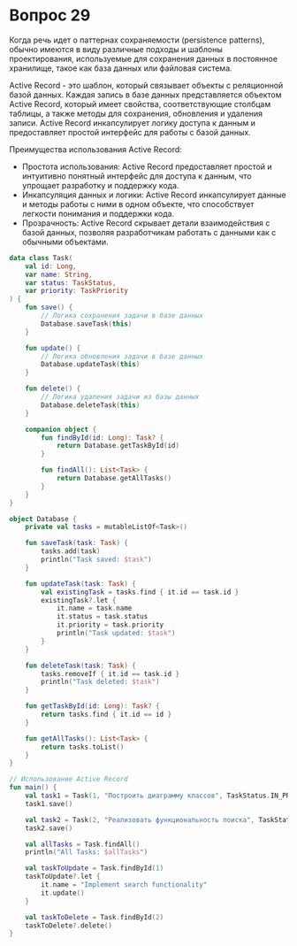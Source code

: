 # Вопрос 29

Когда речь идет о паттернах сохраняемости (persistence patterns), обычно имеются в виду различные подходы и шаблоны проектирования, используемые для сохранения данных в постоянное хранилище, такое как база данных или файловая система. 

Active Record - это шаблон, который связывает объекты с реляционной базой данных. Каждая запись в базе данных представляется объектом Active Record, который имеет свойства, соответствующие столбцам таблицы, а также методы для сохранения, обновления и удаления записи. Active Record инкапсулирует логику доступа к данным и предоставляет простой интерфейс для работы с базой данных.

Преимущества использования Active Record:
* Простота использования: Active Record предоставляет простой и интуитивно понятный интерфейс для доступа к данным, что упрощает разработку и поддержку кода.
* Инкапсуляция данных и логики: Active Record инкапсулирует данные и методы работы с ними в одном объекте, что способствует легкости понимания и поддержки кода.
* Прозрачность: Active Record скрывает детали взаимодействия с базой данных, позволяя разработчикам работать с данными как с обычными объектами.

```Kotlin
data class Task(
    val id: Long,
    var name: String,
    var status: TaskStatus,
    var priority: TaskPriority
) {
    fun save() {
        // Логика сохранения задачи в базе данных
        Database.saveTask(this)
    }

    fun update() {
        // Логика обновления задачи в базе данных
        Database.updateTask(this)
    }

    fun delete() {
        // Логика удаления задачи из базы данных
        Database.deleteTask(this)
    }

    companion object {
        fun findById(id: Long): Task? {
            return Database.getTaskById(id)
        }

        fun findAll(): List<Task> {
            return Database.getAllTasks()
        }
    }
}

object Database {
    private val tasks = mutableListOf<Task>()

    fun saveTask(task: Task) {
        tasks.add(task)
        println("Task saved: $task")
    }

    fun updateTask(task: Task) {
        val existingTask = tasks.find { it.id == task.id }
        existingTask?.let {
            it.name = task.name
            it.status = task.status
            it.priority = task.priority
            println("Task updated: $task")
        }
    }

    fun deleteTask(task: Task) {
        tasks.removeIf { it.id == task.id }
        println("Task deleted: $task")
    }

    fun getTaskById(id: Long): Task? {
        return tasks.find { it.id == id }
    }

    fun getAllTasks(): List<Task> {
        return tasks.toList()
    }
}

// Использование Active Record
fun main() {
    val task1 = Task(1, "Построить диаграмму классов", TaskStatus.IN_PROGRESS, TaskPriority.HIGH)
    task1.save()

    val task2 = Task(2, "Реализовать функциональность поиска", TaskStatus.TODO, TaskPriority.MEDIUM)
    task2.save()

    val allTasks = Task.findAll()
    println("All Tasks: $allTasks")

    val taskToUpdate = Task.findById(1)
    taskToUpdate?.let {
        it.name = "Implement search functionality"
        it.update()
    }

    val taskToDelete = Task.findById(2)
    taskToDelete?.delete()
}
```